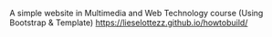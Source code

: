 A simple website in Multimedia and Web Technology course (Using Bootstrap & Template)
https://lieselottezz.github.io/howtobuild/
